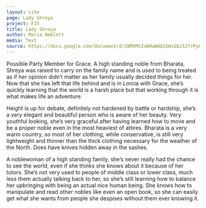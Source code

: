 ```yaml
---
layout: cite
page: Lady Shreya
project: F15
title: Lady Shreya
author: Maria Neblett
media: Text
source: https://docs.google.com/document/d/1NMVMtZvW4wWAQiEWsEbz5JTrPyHgKU9KS8RNLc1lGoE/edit?usp=sharing
---
```

Possible Party Member for Grace. A high standing noble from Bharata, Shreya was raised to carry on the family name and is used to being treated as if her opinion didn’t matter as her family usually decided things for her. Now that she has left that life behind and is in Lorcia with Grace, she’s quickly learning that the world is a harsh place but that working through it is what makes life an adventure.

Height is up for debate, definitely not hardened by battle or hardship, she’s a very elegant and beautiful person who is aware of her beauty. Very youthful looking, she’s very graceful after having learned how to move and be a proper noble even in the most heaviest of attires. Bharata is a very warm country, so most of her clothing, while conservative, is still very lightweight and thinner than the thick clothing necessary for the weather of the North. Does have knives hidden away in the sashes.

A noblewoman of a high standing family, she’s never really had the chance to see the world, even if she thinks she knows about it because of her tutors. She’s not very used to people of middle class or lower class, much less them actually talking back to her, so she’s still learning how to balance her upbringing with being an actual nice human being. She knows how to manipulate and read other nobles like even an open book, so she can easily get what she wants from people she despises without them ever knowing it.  
